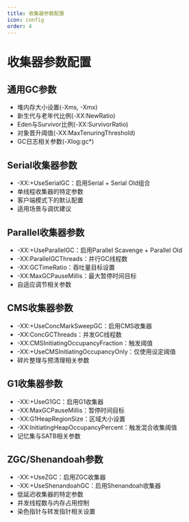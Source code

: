 ```yaml
---
title: 收集器参数配置
icon: config
order: 4
---
```


# 收集器参数配置

## 通用GC参数
- 堆内存大小设置(-Xms, -Xmx)
- 新生代与老年代比例(-XX:NewRatio)
- Eden与Survivor比例(-XX:SurvivorRatio)
- 对象晋升阈值(-XX:MaxTenuringThreshold)
- GC日志相关参数(-Xlog:gc*)

## Serial收集器参数
- -XX:+UseSerialGC：启用Serial + Serial Old组合
- 单线程收集器的特定参数
- 客户端模式下的默认配置
- 适用场景与调优建议

## Parallel收集器参数
- -XX:+UseParallelGC：启用Parallel Scavenge + Parallel Old
- -XX:ParallelGCThreads：并行GC线程数
- -XX:GCTimeRatio：吞吐量目标设置
- -XX:MaxGCPauseMillis：最大暂停时间目标
- 自适应调节相关参数

## CMS收集器参数
- -XX:+UseConcMarkSweepGC：启用CMS收集器
- -XX:ConcGCThreads：并发GC线程数
- -XX:CMSInitiatingOccupancyFraction：触发阈值
- -XX:+UseCMSInitiatingOccupancyOnly：仅使用设定阈值
- 碎片整理与预清理相关参数

## G1收集器参数
- -XX:+UseG1GC：启用G1收集器
- -XX:MaxGCPauseMillis：暂停时间目标
- -XX:G1HeapRegionSize：区域大小设置
- -XX:InitiatingHeapOccupancyPercent：触发混合收集阈值
- 记忆集与SATB相关参数

## ZGC/Shenandoah参数
- -XX:+UseZGC：启用ZGC收集器
- -XX:+UseShenandoahGC：启用Shenandoah收集器
- 低延迟收集器的特定参数
- 并发线程数与内存占用控制
- 染色指针与转发指针相关设置
